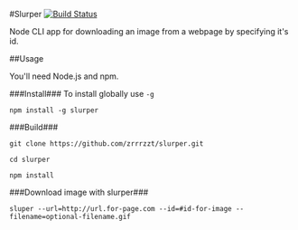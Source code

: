 #Slurper [![Build Status](https://travis-ci.org/zrrrzzt/slurper.svg?branch=master)](https://travis-ci.org/zrrrzzt/slurper)

Node CLI app for downloading an image from a webpage by specifying it's id.

##Usage

You'll need Node.js and npm.

###Install###
To install globally use ```-g```

```
npm install -g slurper
```

###Build###

```
git clone https://github.com/zrrrzzt/slurper.git

cd slurper

npm install
```

###Download image with slurper###

```
sluper --url=http://url.for-page.com --id=#id-for-image --filename=optional-filename.gif
```
